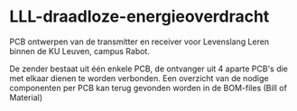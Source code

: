 # LLL-draadloze-energieoverdracht
PCB ontwerpen van de transmitter en receiver voor Levenslang Leren binnen de KU Leuven, campus Rabot.

De zender bestaat uit één enkele PCB, de ontvanger uit 4 aparte PCB's die met elkaar dienen te worden verbonden.
Een overzicht van de nodige componenten per PCB kan terug gevonden worden in de BOM-files (Bill of Material)
